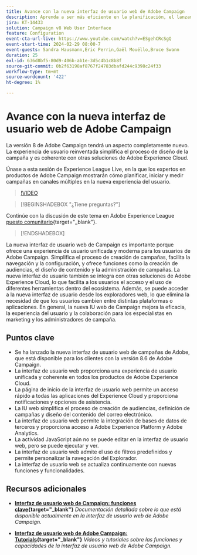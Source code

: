 ```yaml
---
title: Avance con la nueva interfaz de usuario web de Adobe Campaign
description: Aprenda a ser más eficiente en la planificación, el lanzamiento y la medición de estrategias de marketing entre canales, incluido el marketing por correo electrónico y el marketing en medios sociales mediante la nueva interfaz de usuario web de Adobe Campaign.
jira: KT-14433
solution: Campaign v8 Web User Interface
feature: Configuration
event-cta-url-live: https://www.youtube.com/watch?v=ESgehCRcSgQ
event-start-time: 2024-02-29 08:00-7
event-guests: Sandra Hausmann,Eric Perrin,Gaël Mouëllo,Bruce Swann
duration: 25
exl-id: 636d8bf5-80d9-406b-ab1e-3d5c4b1c8b8f
source-git-commit: 0b2f63198af8767f24783dbafd244c9398c24f33
workflow-type: tm+mt
source-wordcount: '422'
ht-degree: 1%

---
```


# Avance con la nueva interfaz de usuario web de Adobe Campaign

La versión 8 de Adobe Campaign tendrá un aspecto completamente nuevo. La experiencia de usuario reinventada simplifica el proceso de diseño de la campaña y es coherente con otras soluciones de Adobe Experience Cloud.

Únase a esta sesión de Experience League Live, en la que los expertos en productos de Adobe Campaign mostrarán cómo planificar, iniciar y medir campañas en canales múltiples en la nueva experiencia del usuario.

>[!VIDEO](https://video.tv.adobe.com/v/3427258/?quality=12&learn=on)

>[!BEGINSHADEBOX &quot;¿Tiene preguntas?&quot;]

Continúe con la discusión de este tema en Adobe Experience League [puesto comunitario](https://experienceleaguecommunities.adobe.com/t5/adobe-campaign-classic/experience-league-live-post-session-discussion-leaping-ahead/m-p/656893#M2671){target="_blank"}.

>[!ENDSHADEBOX]

La nueva interfaz de usuario web de Campaign es importante porque ofrece una experiencia de usuario unificada y moderna para los usuarios de Adobe Campaign. Simplifica el proceso de creación de campañas, facilita la navegación y la configuración, y ofrece funciones como la creación de audiencias, el diseño de contenido y la administración de campañas. La nueva interfaz de usuario también se integra con otras soluciones de Adobe Experience Cloud, lo que facilita a los usuarios el acceso y el uso de diferentes herramientas dentro del ecosistema. Además, se puede acceder a la nueva interfaz de usuario desde los exploradores web, lo que elimina la necesidad de que los usuarios cambien entre distintas plataformas o aplicaciones. En general, la nueva IU web de Campaign mejora la eficacia, la experiencia del usuario y la colaboración para los especialistas en marketing y los administradores de campaña.

## Puntos clave

* Se ha lanzado la nueva interfaz de usuario web de campañas de Adobe, que está disponible para los clientes con la versión 8.6 de Adobe Campaign.
* La interfaz de usuario web proporciona una experiencia de usuario unificada y coherente en todos los productos de Adobe Experience Cloud.
* La página de inicio de la interfaz de usuario web permite un acceso rápido a todas las aplicaciones del Experience Cloud y proporciona notificaciones y opciones de asistencia.
* La IU web simplifica el proceso de creación de audiencias, definición de campañas y diseño del contenido del correo electrónico.
* La interfaz de usuario web permite la integración de bases de datos de terceros y proporciona acceso a Adobe Experience Platform y Adobe Analytics.
* La actividad JavaScript aún no se puede editar en la interfaz de usuario web, pero se puede ejecutar y ver.
* La interfaz de usuario web admite el uso de filtros predefinidos y permite personalizar la navegación del Explorador.
* La interfaz de usuario web se actualiza continuamente con nuevas funciones y funcionalidades.


## Recursos adicionales

* **[Interfaz de usuario web de Campaign: funciones clave](https://experienceleague.adobe.com/docs/campaign-web/v8/whats-new.html?lang=es){target="_blank"}**
  *Documentación detallada sobre lo que está disponible actualmente en la interfaz de usuario web de Adobe Campaign.*

* **[Interfaz de usuario web de Adobe Campaign: Tutorials](https://experienceleague.adobe.com/docs/campaign-web-learn/tutorials/overview.html?lang=en){target="_blank"}**
  *Vídeos y tutoriales sobre las funciones y capacidades de la interfaz de usuario web de Adobe Campaign.*

